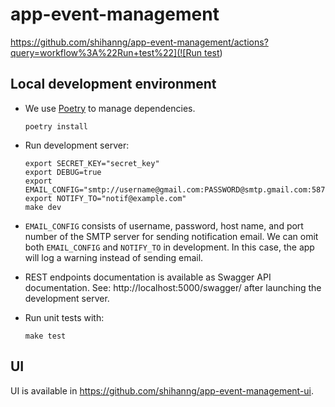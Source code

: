 # app-event-management

[https://github.com/shihanng/app-event-management/actions?query=workflow%3A%22Run+test%22](![Run test](https://github.com/shihanng/app-event-management/workflows/Run%20test/badge.svg))

## Local development environment

- We use [Poetry](https://python-poetry.org/) to manage dependencies.

  ```console
  poetry install
  ```

- Run development server:

  ```console
  export SECRET_KEY="secret_key"
  export DEBUG=true
  export EMAIL_CONFIG="smtp://username@gmail.com:PASSWORD@smtp.gmail.com:587"
  export NOTIFY_TO="notif@example.com"
  make dev
  ```

- `EMAIL_CONFIG` consists of username, password, host name, and port number of the SMTP server for sending notification email. We can omit both `EMAIL_CONFIG` and `NOTIFY_TO` in development. In this case, the app will log a warning instead of sending email.

- REST endpoints documentation is available as Swagger API documentation. See: http://localhost:5000/swagger/ after launching the development server.

- Run unit tests with:

  ```console
  make test
  ```

## UI

UI is available in <https://github.com/shihanng/app-event-management-ui>.
